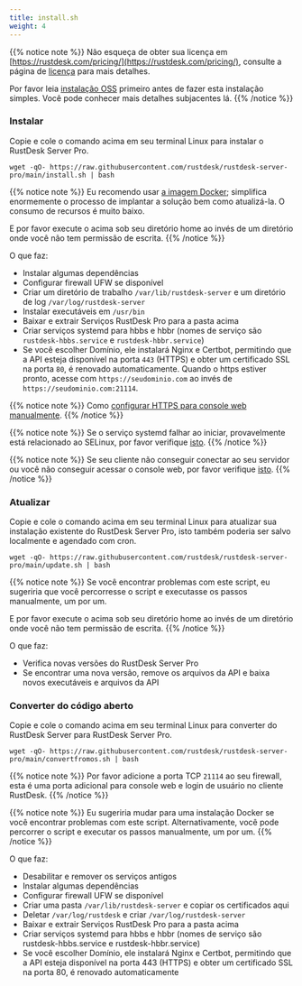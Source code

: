 ```yaml
---
title: install.sh
weight: 4
---
```


{{% notice note %}}
Não esqueça de obter sua licença em [https://rustdesk.com/pricing/](https://rustdesk.com/pricing/), consulte a página de [licença](https://rustdesk.com/docs/en/self-host/rustdesk-server-pro/license/) para mais detalhes.

Por favor leia [instalação OSS](https://rustdesk.com/docs/en/self-host/rustdesk-server-oss/install/) primeiro antes de fazer esta instalação simples. Você pode conhecer mais detalhes subjacentes lá.
{{% /notice %}}

### Instalar

Copie e cole o comando acima em seu terminal Linux para instalar o RustDesk Server Pro.

`wget -qO- https://raw.githubusercontent.com/rustdesk/rustdesk-server-pro/main/install.sh | bash`

{{% notice note %}}
Eu recomendo usar [a imagem Docker](https://rustdesk.com/docs/en/self-host/rustdesk-server-pro/installscript/docker/#docker-compose); simplifica enormemente o processo de implantar a solução bem como atualizá-la. O consumo de recursos é muito baixo.

E por favor execute o acima sob seu diretório home ao invés de um diretório onde você não tem permissão de escrita.
{{% /notice %}}

O que faz:

- Instalar algumas dependências
- Configurar firewall UFW se disponível
- Criar um diretório de trabalho `/var/lib/rustdesk-server` e um diretório de log `/var/log/rustdesk-server`
- Instalar executáveis em `/usr/bin`
- Baixar e extrair Serviços RustDesk Pro para a pasta acima
- Criar serviços systemd para hbbs e hbbr (nomes de serviço são `rustdesk-hbbs.service` e `rustdesk-hbbr.service`)
- Se você escolher Domínio, ele instalará Nginx e Certbot, permitindo que a API esteja disponível na porta `443` (HTTPS) e obter um certificado SSL na porta `80`, é renovado automaticamente. Quando o https estiver pronto, acesse com `https://seudominio.com` ao invés de `https://seudominio.com:21114`.

{{% notice note %}}
Como [configurar HTTPS para console web manualmente](https://rustdesk.com/docs/en/self-host/rustdesk-server-pro/faq/#set-up-https-for-web-console-manually).
{{% /notice %}}

{{% notice note %}}
Se o serviço systemd falhar ao iniciar, provavelmente está relacionado ao SELinux, por favor verifique [isto](https://rustdesk.com/docs/en/self-host/rustdesk-server-pro/faq/#selinux).
{{% /notice %}}

{{% notice note %}}
Se seu cliente não conseguir conectar ao seu servidor ou você não conseguir acessar o console web, por favor verifique [isto](https://rustdesk.com/docs/en/self-host/rustdesk-server-pro/faq/#firewall).
{{% /notice %}}

### Atualizar

Copie e cole o comando acima em seu terminal Linux para atualizar sua instalação existente do RustDesk Server Pro, isto também poderia ser salvo localmente e agendado com cron.

`wget -qO- https://raw.githubusercontent.com/rustdesk/rustdesk-server-pro/main/update.sh | bash`

{{% notice note %}}
Se você encontrar problemas com este script, eu sugeriria que você percorresse o script e executasse os passos manualmente, um por um.

E por favor execute o acima sob seu diretório home ao invés de um diretório onde você não tem permissão de escrita.
{{% /notice %}}

O que faz:

- Verifica novas versões do RustDesk Server Pro
- Se encontrar uma nova versão, remove os arquivos da API e baixa novos executáveis e arquivos da API

### Converter do código aberto

Copie e cole o comando acima em seu terminal Linux para converter do RustDesk Server para RustDesk Server Pro.

`wget -qO- https://raw.githubusercontent.com/rustdesk/rustdesk-server-pro/main/convertfromos.sh | bash`

{{% notice note %}}
Por favor adicione a porta TCP `21114` ao seu firewall, esta é uma porta adicional para console web e login de usuário no cliente RustDesk.
{{% /notice %}}

{{% notice note %}}
Eu sugeriria mudar para uma instalação Docker se você encontrar problemas com este script. Alternativamente, você pode percorrer o script e executar os passos manualmente, um por um.
{{% /notice %}}

O que faz:

- Desabilitar e remover os serviços antigos
- Instalar algumas dependências
- Configurar firewall UFW se disponível
- Criar uma pasta `/var/lib/rustdesk-server` e copiar os certificados aqui
- Deletar `/var/log/rustdesk` e criar `/var/log/rustdesk-server`
- Baixar e extrair Serviços RustDesk Pro para a pasta acima
- Criar serviços systemd para hbbs e hbbr (nomes de serviço são rustdesk-hbbs.service e rustdesk-hbbr.service)
- Se você escolher Domínio, ele instalará Nginx e Certbot, permitindo que a API esteja disponível na porta 443 (HTTPS) e obter um certificado SSL na porta 80, é renovado automaticamente